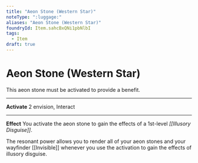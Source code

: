 ```yaml
---
title: "Aeon Stone (Western Star)"
noteType: ":luggage:"
aliases: "Aeon Stone (Western Star)"
foundryId: Item.sahcBxQNi1pbNlbI
tags:
  - Item
draft: true
---
```


# Aeon Stone (Western Star)

This aeon stone must be activated to provide a benefit.

* * *

**Activate** 2 envision, Interact

* * *

**Effect** You activate the aeon stone to gain the effects of a 1st-level _[[Illusory Disguise]]_.

The resonant power allows you to render all of your aeon stones and your wayfinder [[Invisible]] whenever you use the activation to gain the effects of illusory disguise.
